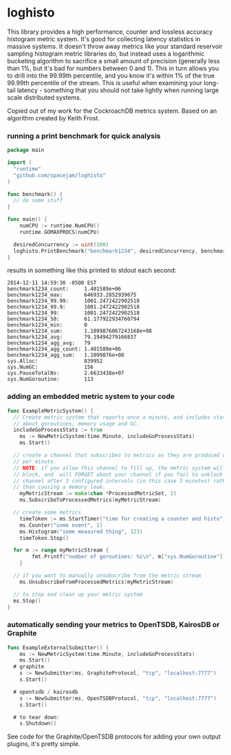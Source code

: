 loghisto
============
This library provides a high performance, counter and lossless accuracy histogram metric system.  It's good for collecting latency statistics in massive systems.  It doesn't throw away metrics like your standard reservoir sampling histogram metric libraries do, but instead uses a logarithmic bucketing algorithm to sacrifice a small amount of precision (generally less than 1%, but it's bad for numbers between 0 and 1).  This in turn allows you to drill into the 99.99th percentile, and you know it's within 1% of the true 99.99th percentile of the stream.  This is useful when examining your long-tail latency - something that you should not take lightly when running large scale distributed systems.

Copied out of my work for the CockroachDB metrics system.  Based on an algorithm created by Keith Frost.


### running a print benchmark for quick analysis
```go
package main

import (
  "runtime"
  "github.com/spacejam/loghisto"
)

func benchmark() {
  // do some stuff
}

func main() {
	numCPU := runtime.NumCPU()
	runtime.GOMAXPROCS(numCPU)

  desiredConcurrency := uint(100)
  loghisto.PrintBenchmark("benchmark1234", desiredConcurrency, benchmark)
}
```
results in something like this printed to stdout each second:
```
2014-12-11 14:59:30 -0500 EST
benchmark1234_count:     1.401589e+06
benchmark1234_max:       646933.2852939675
benchmark1234_99.99:     1001.2472422902518
benchmark1234_99.9:      1001.2472422902518
benchmark1234_99:        1001.2472422902518
benchmark1234_50:        61.177922934760794
benchmark1234_min:       0
benchmark1234_sum:       1.1099876067243168e+08
benchmark1234_avg:       79.19494279166837
benchmark1234_agg_avg:   79
benchmark1234_agg_count: 1.401589e+06
benchmark1234_agg_sum:   1.1099876e+08
sys.Alloc:               839952
sys.NumGC:               156
sys.PauseTotalNs:        2.6633438e+07
sys.NumGoroutine:        113
```
### adding an embedded metric system to your code
```go
func ExampleMetricSystem() {
  // Create metric system that reports once a minute, and includes stats
  // about goroutines, memory usage and GC.
  includeGoProcessStats := true
	ms := NewMetricSystem(time.Minute, includeGoProcessStats)
	ms.Start()

  // create a channel that subscribes to metrics as they are produced once 
  // per minute.
  // NOTE: if you allow this channel to fill up, the metric system will NOT
  // block, and  will FORGET about your channel if you fail to unblock the
  // channel after 3 configured intervals (in this case 3 minutes) rather
  // than causing a memory leak.
	myMetricStream := make(chan *ProcessedMetricSet, 2)
	ms.SubscribeToProcessedMetrics(myMetricStream)

  // create some metrics
	timeToken := ms.StartTimer("time for creating a counter and histo")
	ms.Counter("some event", 1)
	ms.Histogram("some measured thing", 123)
	timeToken.Stop()

  for m := range myMetricStream {
		fmt.Printf("number of goroutines: %i\n", m["sys.NumGoroutine"])
	}

  // if you want to manually unsubscribe from the metric stream
	ms.UnsubscribeFromProcessedMetrics(myMetricStream)

  // to stop and clean up your metric system
  ms.Stop()
}
```
### automatically sending your metrics to OpenTSDB, KairosDB or Graphite
```go
func ExampleExternalSubmitter() {
	ms := NewMetricSystem(time.Minute, includeGoProcessStats)
	ms.Start()
  # graphite
	s := NewSubmitter(ms, GraphiteProtocol, "tcp", "localhost:7777")
	s.Start()

  # opentsdb / kairosdb
	s := NewSubmitter(ms, OpenTSDBProtocol, "tcp", "localhost:7777")
	s.Start()

  # to tear down:
	s.Shutdown()
```

See code for the Graphite/OpenTSDB protocols for adding your own output plugins, it's pretty simple.
